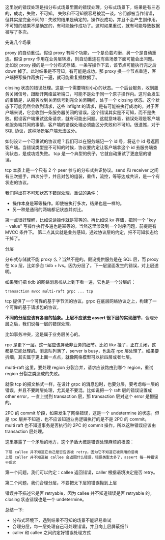 这里说的错误处理是指分布式场景里面的错误处理。分布式场景下，结果是有三态的，成功，失败，不可知。
失败和不可知很容易被混一谈，它们都被当作错误，但其实是完全不同的：失败的结果是确定的，操作没成功，并且不会产生副作用。不可知的结果不是确定的，有可能操作成功了。这时如果重试，就有可能导致数据被写了多次。

先说几个场景

proxy 的自动重试。假设 proxy 有两个功能，一个是负载均衡，另一个是自动重连。假设 proxy 作用在业务层转发，则自动重连在有些场景下面可能会出问题。比如说 proxy 接的是一个分布式存储，一条写操作下去，该节点可能执行完之后 down 掉了。此时结果是不可知，有可能是成功。那 proxy 换一个节点重连，客户端把写操作再执行一遍，就可能重复插数据了。

closing 状态的错误处理。这是一个需要特别小心的状态。一个后台服务，收到服务关闭信号，跟断开网络监听端口，可能不是处于同一个原子操作内。这时会发生的事情是，从服务收到关闭信号到完全关闭期间，处于一个 closing 状态。这个状态下可能仍然会收到请求，这些 inflight 的请求，是有可能被执行成功的。对于客户端来说，它会收到一条服务器关闭的错误，这个错误其实是不可知，而不是失败。假设客户端重试这条请求，就有可能出问题。这就意味着，错误处理是客户端和服务端共同的事情，客户端的错误处理必须能区分失败和不可知。很遗憾，对于 SQL 协议，这种场景客户端无法区分。

如何设计一个可重试的协议呢？我们可以在服务端记一个 id 号，将这个 id 号返回客户端。当错误类型是不可知的时候，协议要约定让客户端拿这个 id 去服务端查询状态，是成功或失败。
tcp 是一个典型的例子，它就自动重试了更底层的错误。

tcp 本质上是一个只有 2 个 peer 参与的分布式共识协议。send 和 receiver 之间有三次握手，四次分手，并且对包的组装，重传，流控，等等达成共识，是一个有状态的协议。

我们得出在不可知状态下错误处理，重试的条件：

* 操作本身是幂等操作。即使被执行多次，结果也是一样的。
* 另一种是通讯的两端都记状态并对比。

第一点很好理解，比如说读操作就是幂等的。再比如说 kv 存储，把同一个 "key = value" 写操作执行多遍也是幂等的，当然这里涉及到一个时序问题，前提是有 MVCC 条件下。
第二点其实就是业务感知，通过协议层的约定，把不可知状态给干掉了。

分层

分布式存储就不能 proxy 么？当然不是的。假设提供服务是在 SQL 层，而 proxy 在 tcp 层，比如多台 tidb + lvs。因为分层了，下一层里面发生的错误，对上层透明。

如果我们把 tidb 的网络消息栈从上到下看一遍，它也是一个分层的：

    transaction mvcc multi-raft grpc ... tcp

tcp 提供了一个可靠的基于字节流的协议。grpc 在底层网络协议之上，构建了一个可靠的基于请求包的协议。

**不同的分层应该有各自的抽象。上层不应该去 assert 很下层的实现细节**，合理分层之后，我们说每一层的错误处理。

比如事务冲突，这是属于业务层关心的。

rpc 是更下一层。这一层应该屏蔽非业务的细节。比如 tikv 挂了，正在关闭，这都是它能处理的。消息队列满了，server is busy，也丢在 rpc 层处理了。如果要拆细，其实属于更上面一点点，就像网络模型可以拆四层或者七层。

multi-raft 这里，要处理 region 分裂合并，请求应该路由到哪个 region，重试 region 分裂之类造成的失败。

就像 tcp 的报文格式一样，在设计 grpc 的消息包时，也要分层，要考虑每一层的错误，并且不要跨层处理，尤其是不要混。比如说把一个 raft 层的错误设置成 other error，一直上抛到 transaction 层，那 transaction 层对这个 error 是懵逼的。


2PC 的 commit 阶段，如果发生了网络错误，这是一个 undetermine 的状态。但是 rpc 层并不知道，也不应该知道业务逻辑执行的是不是 2PC 的 commit。
multi raft 也不知道事务是否执行的 2PC 的 commit 操作，所以这种错误应该由 transaction 层处理。

这里暴露了一个矛盾的地方，这个矛盾大概是错误处理麻烦的根源：

    下层 callee 并不知道它自己是否应该被 retry，因为它不知道它被调用的语境
    上层 caller 并不知道被 callee 会返回什么错误，错误类型太多了，assert 每一种错误不现实


第一个问题，我们可以约定：callee 返回错误，caller 根据语境决定是否 retry。

第二个问题，我们合理分层，不要把太下层的错误抛到上层

错误并不描述它是否 retryable，因为 callee 并不知道错误是否 retryable 的。
closing 状态错误也是一个 undetermine。

总结一下:

* 分布式环境下，遇到结果不可知的场景不能轻易重试
* 合理分层，每一层处理自己可处理错误，并且向上层屏蔽细节
* caller 和 callee 之间约定好错误处理方式
